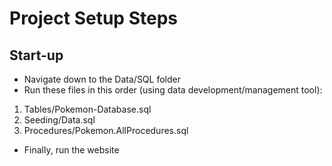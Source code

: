 # Project Setup Steps
## Start-up
- Navigate down to the Data/SQL folder
- Run these files in this order (using data development/management tool):
1. Tables/Pokemon-Database.sql
2. Seeding/Data.sql
3. Procedures/Pokemon.AllProcedures.sql
- Finally, run the website
